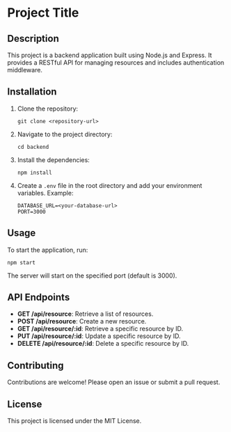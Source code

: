 # Project Title

## Description
This project is a backend application built using Node.js and Express. It provides a RESTful API for managing resources and includes authentication middleware.

## Installation

1. Clone the repository:
   ```
   git clone <repository-url>
   ```

2. Navigate to the project directory:
   ```
   cd backend
   ```

3. Install the dependencies:
   ```
   npm install
   ```

4. Create a `.env` file in the root directory and add your environment variables. Example:
   ```
   DATABASE_URL=<your-database-url>
   PORT=3000
   ```

## Usage

To start the application, run:
```
npm start
```

The server will start on the specified port (default is 3000).

## API Endpoints

- **GET /api/resource**: Retrieve a list of resources.
- **POST /api/resource**: Create a new resource.
- **GET /api/resource/:id**: Retrieve a specific resource by ID.
- **PUT /api/resource/:id**: Update a specific resource by ID.
- **DELETE /api/resource/:id**: Delete a specific resource by ID.

## Contributing

Contributions are welcome! Please open an issue or submit a pull request.

## License

This project is licensed under the MIT License.